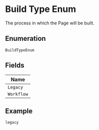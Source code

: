 
# Build Type Enum

The process in which the Page will be built.

## Enumeration

`BuildTypeEnum`

## Fields

| Name |
|  --- |
| `Legacy` |
| `Workflow` |

## Example

```
legacy
```

